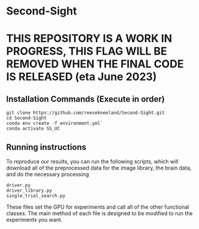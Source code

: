 # Second-Sight

# THIS REPOSITORY IS A WORK IN PROGRESS, THIS FLAG WILL BE REMOVED WHEN THE FINAL CODE IS RELEASED (eta June 2023)

## Installation Commands (Execute in order)

```
git clone https://github.com/reesekneeland/Second-Sight.git
cd Second-Sight
conda env create -f environment.yml`
conda activate SS_UC

```
## Running instructions
To reproduce our results, you can run the following scripts, which will download all of the preprocessed data for the image library, the brain data, and do the necessary processing
```
driver.py
driver_library.py
single_trial_search.py
```
These files set the GPU for experiments and call all of the other functional classes. The main method of each file is designed to be modified to run the experiments you want.
